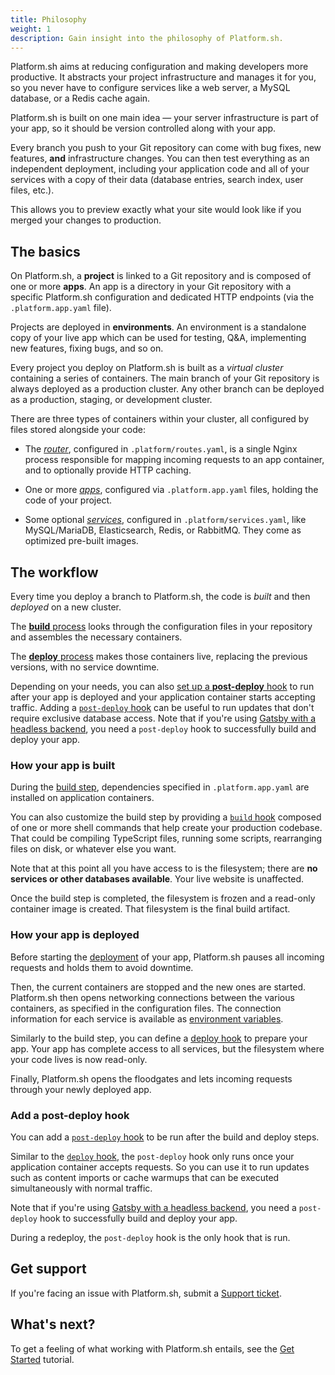```yaml
---
title: Philosophy
weight: 1
description: Gain insight into the philosophy of Platform.sh.
---
```


Platform.sh aims at reducing configuration and making developers more productive.
It abstracts your project infrastructure and manages it for you,
so you never have to configure services like a web server, a MySQL database, or a Redis cache again.

Platform.sh is built on one main idea &mdash; your server infrastructure is part of your app,
so it should be version controlled along with your app.

Every branch you push to your Git repository can come with bug fixes,
new features, **and** infrastructure changes.
You can then test everything as an independent deployment,
including your application code and all of your services with a copy of their data
(database entries, search index, user files, etc.).

This allows you to preview exactly what your site would look like if you merged your changes to production.

## The basics

On Platform.sh, a **project** is linked to a Git repository and is composed of one or more **apps**.
An app is a directory in your Git repository with a specific Platform.sh configuration
and dedicated HTTP endpoints (via the `.platform.app.yaml` file).

Projects are deployed in **environments**.
An environment is a standalone copy of your live app which can be used for testing,
Q&A, implementing new features, fixing bugs, and so on.

Every project you deploy on Platform.sh is built as a *virtual cluster* containing a series of containers.
The main branch of your Git repository is always deployed as a production cluster.
Any other branch can be deployed as a production, staging, or development cluster.

There are three types of containers within your cluster,
all configured by files stored alongside your code:

- The [*router*](../define-routes/_index.md), configured in `.platform/routes.yaml`,
  is a single Nginx process responsible for mapping incoming requests to an app container,
  and to optionally provide HTTP caching.

- One or more [*apps*](../create-apps/_index.md), configured via `.platform.app.yaml` files, holding the code of your project.

- Some optional [*services*](../add-services/_index.md), configured in `.platform/services.yaml`,
  like MySQL/MariaDB, Elasticsearch, Redis, or RabbitMQ.
  They come as optimized pre-built images.

## The workflow

Every time you deploy a branch to Platform.sh, the code is *built* and then *deployed* on a new cluster.

The [**build** process](../overview/build-deploy.md#build-steps) looks through the configuration files in your repository
and assembles the necessary containers.

The [**deploy** process](../overview/build-deploy.md#deploy-steps) makes those containers live, replacing the previous
versions, with no service downtime.

Depending on your needs, you can also [set up a **post-deploy** hook](#add-a-post-deploy-hook) to run after your app is deployed and your application container starts accepting traffic.
Adding a [`post-deploy` hook](../create-apps/hooks/hooks-comparison.md#post-deploy-hook) can be useful to run updates that don't require exclusive database access.
Note that if you're using [Gatsby with a headless backend](../guides/gatsby/headless/_index.md),
you need a `post-deploy` hook to successfully build and deploy your app.

### How your app is built

During the [build step](../overview/build-deploy.md#build-steps),
dependencies specified in `.platform.app.yaml` are installed on application containers.

You can also customize the build step by providing a [`build` hook](../create-apps/hooks/hooks-comparison.md#build-hook) composed of one or more shell commands
that help create your production codebase.
That could be compiling TypeScript files, running some scripts,
rearranging files on disk, or whatever else you want.

Note that at this point all you have access to is the filesystem;
there are **no services or other databases available**.
Your live website is unaffected.

Once the build step is completed, the filesystem is frozen and a read-only container image is created.
That filesystem is the final build artifact.

### How your app is deployed

Before starting the [deployment](../overview/build-deploy.md#deploy-steps) of your app,
Platform.sh pauses all incoming requests and holds them to avoid downtime.

Then, the current containers are stopped and the new ones are started.
Platform.sh then opens networking connections between the various containers,
as specified in the configuration files.
The connection information for each service is available as [environment variables](../guides/symfony/environment-variables.md).

Similarly to the build step, you can define a [deploy hook](../create-apps/hooks/hooks-comparison.md#deploy-hook) to prepare your app.
Your app has complete access to all services, but the filesystem where your code lives is now read-only.

Finally, Platform.sh opens the floodgates and lets incoming requests through your newly deployed app.

### Add a post-deploy hook

You can add a [`post-deploy` hook](../create-apps/hooks/hooks-comparison.md#post-deploy-hook) to be run after the build and deploy steps.

Similar to the [`deploy` hook](../create-apps/hooks/hooks-comparison.md#deploy-hook),
the `post-deploy` hook only runs once your application container accepts requests.
So you can use it to run updates such as content imports or cache warmups that can be executed simultaneously with normal traffic.

Note that if you're using [Gatsby with a headless backend](../guides/gatsby/headless/_index.md),
you need a `post-deploy` hook to successfully build and deploy your app.

During a redeploy, the `post-deploy` hook is the only hook that is run.

## Get support

If you're facing an issue with Platform.sh,
submit a [Support ticket](https://console.platform.sh/-/users/~/tickets/open).

## What's next?

To get a feeling of what working with Platform.sh entails,
see the [Get Started](../get-started/_index.md) tutorial.
